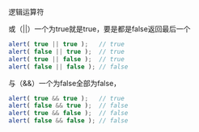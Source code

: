 逻辑运算符

或（||）一个为true就是true，要是都是false返回最后一个

```js
alert( true || true );   // true
alert( false || true );  // true
alert( true || false );  // true
alert( false || false ); // false
```

与（&&）一个为false全部为false，

```js
alert( true && true );   // true
alert( false && true );  // false
alert( true && false );  // false
alert( false && false ); // false
```

